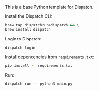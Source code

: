 This is a base Python template for Dispatch.

Install the Dispatch CLI:
```bash
brew tap dispatchrun/dispatch && \
brew install dispatch
```

Login to Dispatch:
```bash
dispatch login
```

Install dependencies from `requirements.txt`:
```bash
pip install -r requirements.txt
```

Run:
```bash
dispatch run -- python3 main.py
```

